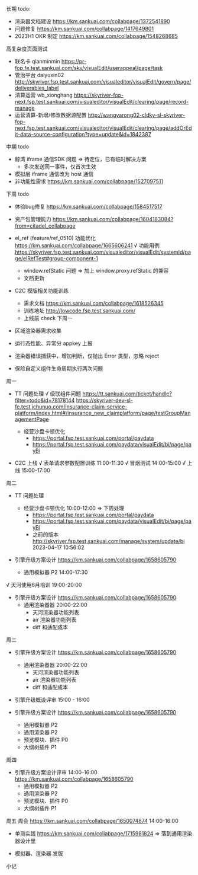 长期 todo:
  - 渲染器文档建设 https://km.sankuai.com/collabpage/1372541890
  - 问题修复 https://km.sankuai.com/collabpage/1417649801
  - 2023H1 OKR 制定 https://km.sankuai.com/collabpage/1548268685

高复杂度页面测试
  - 联名卡 qianminmin https://pr-fop.fe.test.sankuai.com/sky/visualEdit/userappeal/page/task
  - 管治平台 daiyuxin02 http://skyriver.fsp.test.sankuai.com/visualeditor/visualEdit/govern/page/deliverables_label
  - 清算运营 wb_xionghang https://skyriver-fop-next.fsp.test.sankuai.com/visualeditor/visualEdit/clearing/page/record-manage
  - 运营清算-新增/修改数据源配置 http://wangyarong02-cldky-sl-skyriver-fop-next.fsp.test.sankuai.com/visualeditor/visualEdit/clearing/page/addOrEdit-data-source-configuration?type=update&id=1842387

中期 todo
  - 鲸湾 iframe 通信SDK 问题 => 待定位，已有临时解决方案
    - 多次发送同一事件，仅首次生效
  - 模拟层 iframe 通信改为 host 通信
  - 非功能性需求 https://km.sankuai.com/collabpage/1527097511
  
下周 todo
  - 体验bug修复 https://km.sankuai.com/collabpage/1584517517
  - 资产包管理能力 https://km.sankuai.com/collabpage/1604183084?from=citadel_collabpage

  - el_ref (feature/ref_0510) 功能优化 https://km.sankuai.com/collabpage/1665606241
    √ 功能用例 https://skyriver.fsp.test.sankuai.com/visualeditor/visualEdit/systemId/page/elRefTest#group-component-1
    - window.refStatic 问题 => 加上 window.proxy.refStatic 的兼容
    - 文档更新

  - C2C 模版相关功能训练 
    - 需求文档 https://km.sankuai.com/collabpage/1618526345
    - 训练地址 http://lowcode.fsp.test.sankuai.com/
    - 上线前 check 下周一

  - 区域渲染器需求收集

  - 运行态性能、异常分 appkey 上报
  - 渲染器错误捕获中，增加判断，仅抛出 Error 类型，忽略 reject

  - 保险自定义组件生命周期执行两次问题

周一
  - TT 问题处理 
    √ 级联组件问题
      https://tt.sankuai.com/ticket/handle?filter=todo&id=78178144
      https://skyriver-dev-sl-fe.test.jchunuo.com/insurance-claim-service-platform/index.html#/insurance_new_claimplatform/page/testGroupManagementPage
    - 经营沙盘卡顿优化 
      - https://portal.fsp.test.sankuai.com/portal/paydata
      - https://portal.fsp.test.sankuai.com/paydata/visualEdit/bi/page/payBi

  - C2C 上线
    √ 表单请求参数配置训练 11:00-11:30
    √ 冒烟测试 14:00-15:00
    √ 上线 15:00-17:00

周二
  - TT 问题处理 
    - 经营沙盘卡顿优化 10:00-12:00 => 下周处理
      - https://portal.fsp.test.sankuai.com/portal/paydata
      - https://portal.fsp.test.sankuai.com/paydata/visualEdit/bi/page/payBi
      - 之前的版本 http://skyriver.fsp.test.sankuai.com/manage/system/update/bi 2023-04-17 10:56:02
  
  - 引擎升级方案设计 https://km.sankuai.com/collabpage/1658605790
    - 通用模拟器 P2 14:00-17:30

  √ 天河使用6月培训 19:00-20:00

  - 引擎升级方案设计 https://km.sankuai.com/collabpage/1658605790
    - 通用渲染器器 20:00-22:00
      - 天河渲染器功能列表
      - air 渲染器功能列表
      - diff 和适配成本

周三
  - 引擎升级方案设计 https://km.sankuai.com/collabpage/1658605790
    - 通用渲染器器 20:00-22:00
      - 天河渲染器功能列表
      - air 渲染器功能列表
      - diff 和适配成本

  - 引擎升级概设评审 15:00 - 16:00

  - 引擎升级方案设计 https://km.sankuai.com/collabpage/1658605790
    - 通用模拟器 P2
    - 通用渲染器 P2
    - 预览模块、插件 P0
    - 大纲树插件 P1
  
周四
  - 引擎升级方案设计评审 14:00-16:00 https://km.sankuai.com/collabpage/1658605790
    - 通用模拟器 P2
    - 通用渲染器 P2
    - 预览模块、插件 P0
    - 大纲树插件 P1
  
周五
  周会 https://km.sankuai.com/collabpage/1650074874 14:00-16:00

  - 单测实践 https://km.sankuai.com/collabpage/1715981824 => 落到通用渲染器设计里

  - 模拟器、渲染器 发版

小记


